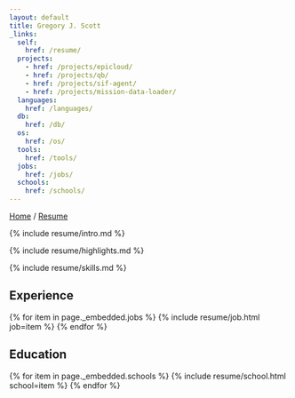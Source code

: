```yaml
---
layout: default
title: Gregory J. Scott
_links:
  self:
    href: /resume/
  projects:
    - href: /projects/epicloud/
    - href: /projects/qb/
    - href: /projects/sif-agent/
    - href: /projects/mission-data-loader/
  languages:
    href: /languages/
  db:
    href: /db/
  os:
    href: /os/
  tools:
    href: /tools/
  jobs:
    href: /jobs/
  schools:
    href: /schools/
---
```


<nav>
  <a href="{{ site.url }}">Home</a> /
  <a href="{{ site.url }}/resume">Resume</a>
</nav>

<section markdown="1">

{% include resume/intro.md %}

</section>

<section markdown="1">

{% include resume/highlights.md %}

</section>

<section markdown="1">

{% include resume/skills.md %}

</section>

<section markdown="1">

## Experience

{% for item in page._embedded.jobs %}
   {% include resume/job.html job=item %}
{% endfor %}

</section>

<section markdown="1">

## Education

{% for item in page._embedded.schools %}
   {% include resume/school.html school=item %}
{% endfor %}

</section>
